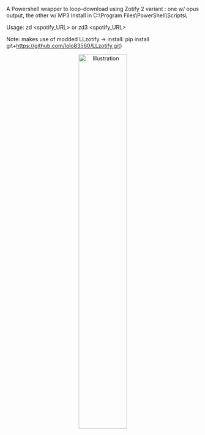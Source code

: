 A Powershell wrapper to loop-download using Zotify 
2 variant : one w/ opus output, the other w/ MP3
Install in C:\Program Files\PowerShell\Scripts\

Usage:   zd <spotify_URL>
     or zd3 <spotify_URL>

Note: makes use of modded LLzotify -> install: pip install git+https://github.com/lolo83560/LLzotify.git)
<p align="center">
  <img src="[https://github.com/lolo83560/ZotifyDownload/blob/master/illustration.png]" width="50%" alt="Illustration">
</p>

